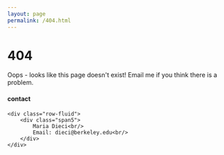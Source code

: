 ```yaml
---
layout: page
permalink: /404.html
---
```


# 404

Oops - looks like this page doesn't exist! Email me if you think there is a problem.

<div class="container">
<h4><a name="contact"></a>contact</h4>

    <div class="row-fluid">
        <div class="span5">
            Maria Dieci<br/>
            Email: dieci@berkeley.edu<br/>
        </div>
    </div>
</div>
